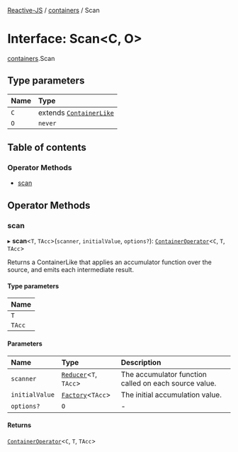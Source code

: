 [Reactive-JS](../README.md) / [containers](../modules/containers.md) / Scan

# Interface: Scan<C, O\>

[containers](../modules/containers.md).Scan

## Type parameters

| Name | Type |
| :------ | :------ |
| `C` | extends [`ContainerLike`](containers.ContainerLike.md) |
| `O` | `never` |

## Table of contents

### Operator Methods

- [scan](containers.Scan.md#scan)

## Operator Methods

### scan

▸ **scan**<`T`, `TAcc`\>(`scanner`, `initialValue`, `options?`): [`ContainerOperator`](../modules/containers.md#containeroperator)<`C`, `T`, `TAcc`\>

Returns a ContainerLike that applies an accumulator function over the source,
and emits each intermediate result.

#### Type parameters

| Name |
| :------ |
| `T` |
| `TAcc` |

#### Parameters

| Name | Type | Description |
| :------ | :------ | :------ |
| `scanner` | [`Reducer`](../modules/functions.md#reducer)<`T`, `TAcc`\> | The accumulator function called on each source value. |
| `initialValue` | [`Factory`](../modules/functions.md#factory)<`TAcc`\> | The initial accumulation value. |
| `options?` | `O` | - |

#### Returns

[`ContainerOperator`](../modules/containers.md#containeroperator)<`C`, `T`, `TAcc`\>

